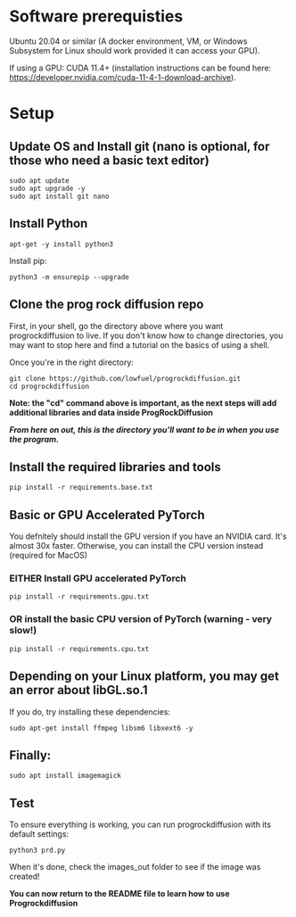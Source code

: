 # Software prerequisties

Ubuntu 20.04 or similar (A docker environment, VM, or Windows Subsystem for Linux should work provided it can access your GPU).

If using a GPU: CUDA 11.4+ (installation instructions can be found here: https://developer.nvidia.com/cuda-11-4-1-download-archive).

# Setup
## Update OS and Install git (nano is optional, for those who need a basic text editor)
```
sudo apt update
sudo apt upgrade -y
sudo apt install git nano
```

## Install Python
```
apt-get -y install python3
```

Install pip:
```
python3 -m ensurepip --upgrade
```

## Clone the prog rock diffusion repo
First, in your shell, go the directory above where you want progrockdiffusion to live. 
If you don't know how to change directories, you may want to stop here and find a tutorial on the basics of using a shell.

Once you're in the right directory:
```
git clone https://github.com/lowfuel/progrockdiffusion.git
cd progrockdiffusion
```
**Note: the "cd" command above is important, as the next steps will add additional libraries and data inside ProgRockDiffusion**

***From here on out, this is the directory you'll want to be in when you use the program.***

## Install the required libraries and tools
```
pip install -r requirements.base.txt
```

## Basic or GPU Accelerated PyTorch
You defnitely should install the GPU version if you have an NVIDIA card. It's almost 30x faster.
Otherwise, you can install the CPU version instead (required for MacOS)

### EITHER Install GPU accelerated PyTorch
```
pip install -r requirements.gpu.txt
```

### OR install the basic CPU version of PyTorch (warning - very slow!)
```
pip install -r requirements.cpu.txt
```

## Depending on your Linux platform, you may get an error about libGL.so.1
If you do, try installing these dependencies:
```
sudo apt-get install ffmpeg libsm6 libxext6 -y
```

## Finally:
```
sudo apt install imagemagick
```

## Test
To ensure everything is working, you can run progrockdiffusion with its default settings:
```
python3 prd.py
```
When it's done, check the images_out folder to see if the image was created!

**You can now return to the README file to learn how to use Progrockdiffusion**
